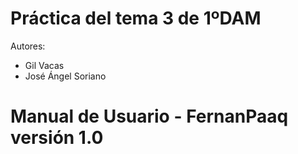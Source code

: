 # Práctica del tema 3 de 1ºDAM

Autores:
- Gil Vacas
- José Ángel Soriano

# Manual de Usuario - FernanPaaq versión 1.0

